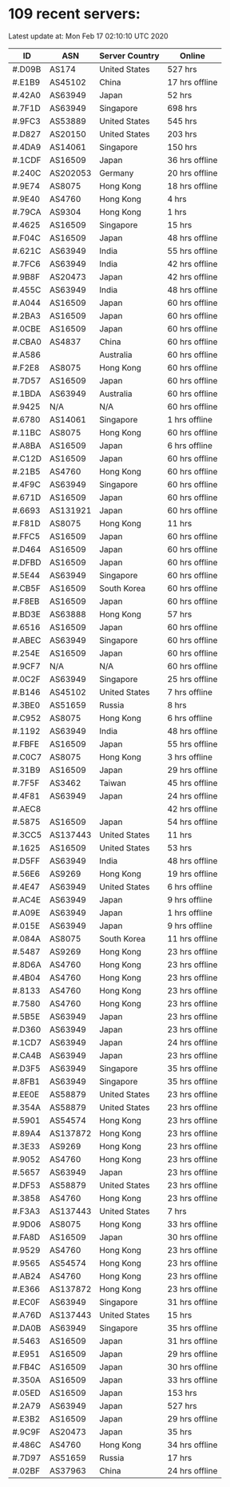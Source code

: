 # 109 recent servers:

Latest update at: Mon Feb 17 02:10:10 UTC 2020

| ID | ASN | Server Country | Online |
| -- | --- | -------------- | ------ |
| #.D09B | AS174 | United States | 527 hrs |
| #.E1B9 | AS45102 | China | 17 hrs offline |
| #.42A0 | AS63949 | Japan | 52 hrs |
| #.7F1D | AS63949 | Singapore | 698 hrs |
| #.9FC3 | AS53889 | United States | 545 hrs |
| #.D827 | AS20150 | United States | 203 hrs |
| #.4DA9 | AS14061 | Singapore | 150 hrs |
| #.1CDF | AS16509 | Japan | 36 hrs offline |
| #.240C | AS202053 | Germany | 20 hrs offline |
| #.9E74 | AS8075 | Hong Kong | 18 hrs offline |
| #.9E40 | AS4760 | Hong Kong | 4 hrs |
| #.79CA | AS9304 | Hong Kong | 1 hrs |
| #.4625 | AS16509 | Singapore | 15 hrs |
| #.F04C | AS16509 | Japan | 48 hrs offline |
| #.621C | AS63949 | India | 55 hrs offline |
| #.7FC6 | AS63949 | India | 42 hrs offline |
| #.9B8F | AS20473 | Japan | 42 hrs offline |
| #.455C | AS63949 | India | 48 hrs offline |
| #.A044 | AS16509 | Japan | 60 hrs offline |
| #.2BA3 | AS16509 | Japan | 60 hrs offline |
| #.0CBE | AS16509 | Japan | 60 hrs offline |
| #.CBA0 | AS4837 | China | 60 hrs offline |
| #.A586 |  | Australia | 60 hrs offline |
| #.F2E8 | AS8075 | Hong Kong | 60 hrs offline |
| #.7D57 | AS16509 | Japan | 60 hrs offline |
| #.1BDA | AS63949 | Australia | 60 hrs offline |
| #.9425 | N/A | N/A | 60 hrs offline |
| #.6780 | AS14061 | Singapore | 1 hrs offline |
| #.11BC | AS8075 | Hong Kong | 60 hrs offline |
| #.A8BA | AS16509 | Japan | 6 hrs offline |
| #.C12D | AS16509 | Japan | 60 hrs offline |
| #.21B5 | AS4760 | Hong Kong | 60 hrs offline |
| #.4F9C | AS63949 | Singapore | 60 hrs offline |
| #.671D | AS16509 | Japan | 60 hrs offline |
| #.6693 | AS131921 | Japan | 60 hrs offline |
| #.F81D | AS8075 | Hong Kong | 11 hrs |
| #.FFC5 | AS16509 | Japan | 60 hrs offline |
| #.D464 | AS16509 | Japan | 60 hrs offline |
| #.DFBD | AS16509 | Japan | 60 hrs offline |
| #.5E44 | AS63949 | Singapore | 60 hrs offline |
| #.CB5F | AS16509 | South Korea | 60 hrs offline |
| #.F8EB | AS16509 | Japan | 60 hrs offline |
| #.BD3E | AS63888 | Hong Kong | 57 hrs |
| #.6516 | AS16509 | Japan | 60 hrs offline |
| #.ABEC | AS63949 | Singapore | 60 hrs offline |
| #.254E | AS16509 | Japan | 60 hrs offline |
| #.9CF7 | N/A | N/A | 60 hrs offline |
| #.0C2F | AS63949 | Singapore | 25 hrs offline |
| #.B146 | AS45102 | United States | 7 hrs offline |
| #.3BE0 | AS51659 | Russia | 8 hrs |
| #.C952 | AS8075 | Hong Kong | 6 hrs offline |
| #.1192 | AS63949 | India | 48 hrs offline |
| #.FBFE | AS16509 | Japan | 55 hrs offline |
| #.C0C7 | AS8075 | Hong Kong | 3 hrs offline |
| #.31B9 | AS16509 | Japan | 29 hrs offline |
| #.7F5F | AS3462 | Taiwan | 45 hrs offline |
| #.4F81 | AS63949 | Japan | 24 hrs offline |
| #.AEC8 |  |  | 42 hrs offline |
| #.5875 | AS16509 | Japan | 54 hrs offline |
| #.3CC5 | AS137443 | United States | 11 hrs |
| #.1625 | AS16509 | United States | 53 hrs |
| #.D5FF | AS63949 | India | 48 hrs offline |
| #.56E6 | AS9269 | Hong Kong | 19 hrs offline |
| #.4E47 | AS63949 | United States | 6 hrs offline |
| #.AC4E | AS63949 | Japan | 9 hrs offline |
| #.A09E | AS63949 | Japan | 1 hrs offline |
| #.015E | AS63949 | Japan | 9 hrs offline |
| #.084A | AS8075 | South Korea | 11 hrs offline |
| #.5487 | AS9269 | Hong Kong | 23 hrs offline |
| #.8D6A | AS4760 | Hong Kong | 23 hrs offline |
| #.4B04 | AS4760 | Hong Kong | 23 hrs offline |
| #.8133 | AS4760 | Hong Kong | 23 hrs offline |
| #.7580 | AS4760 | Hong Kong | 23 hrs offline |
| #.5B5E | AS63949 | Japan | 23 hrs offline |
| #.D360 | AS63949 | Japan | 23 hrs offline |
| #.1CD7 | AS63949 | Japan | 24 hrs offline |
| #.CA4B | AS63949 | Japan | 23 hrs offline |
| #.D3F5 | AS63949 | Singapore | 35 hrs offline |
| #.8FB1 | AS63949 | Singapore | 35 hrs offline |
| #.EE0E | AS58879 | United States | 23 hrs offline |
| #.354A | AS58879 | United States | 23 hrs offline |
| #.5901 | AS54574 | Hong Kong | 23 hrs offline |
| #.89A4 | AS137872 | Hong Kong | 23 hrs offline |
| #.3E33 | AS9269 | Hong Kong | 23 hrs offline |
| #.9052 | AS4760 | Hong Kong | 23 hrs offline |
| #.5657 | AS63949 | Japan | 23 hrs offline |
| #.DF53 | AS58879 | United States | 23 hrs offline |
| #.3858 | AS4760 | Hong Kong | 23 hrs offline |
| #.F3A3 | AS137443 | United States | 7 hrs |
| #.9D06 | AS8075 | Hong Kong | 33 hrs offline |
| #.FA8D | AS16509 | Japan | 30 hrs offline |
| #.9529 | AS4760 | Hong Kong | 23 hrs offline |
| #.9565 | AS54574 | Hong Kong | 23 hrs offline |
| #.AB24 | AS4760 | Hong Kong | 23 hrs offline |
| #.E366 | AS137872 | Hong Kong | 23 hrs offline |
| #.EC0F | AS63949 | Singapore | 31 hrs offline |
| #.A76D | AS137443 | United States | 15 hrs |
| #.DA0B | AS63949 | Singapore | 35 hrs offline |
| #.5463 | AS16509 | Japan | 31 hrs offline |
| #.E951 | AS16509 | Japan | 29 hrs offline |
| #.FB4C | AS16509 | Japan | 30 hrs offline |
| #.350A | AS16509 | Japan | 33 hrs offline |
| #.05ED | AS16509 | Japan | 153 hrs |
| #.2A79 | AS63949 | Japan | 527 hrs |
| #.E3B2 | AS16509 | Japan | 29 hrs offline |
| #.9C9F | AS20473 | Japan | 35 hrs |
| #.486C | AS4760 | Hong Kong | 34 hrs offline |
| #.7D97 | AS51659 | Russia | 17 hrs |
| #.02BF | AS37963 | China | 24 hrs offline |

